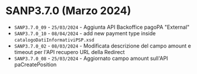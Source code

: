 # SANP3.7.0 (Marzo 2024)
- `SANP3.7.0_09` - `25/03/2024` - Aggiunta API Backoffice pagoPA "External"
- `SANP3.7.0_10` - `08/04/2024` - add new payment type inside `catalogoDatiInformativiPSP.xsd`
- `SANP3.7.0_02` - `08/03/2024` - Modificata descrizione del campo amount e timeout per l'API recupero URL della Redirect
- `SANP3.7.0_08` - `25/03/2024` - Aggiornato campo amount sull'API paCreatePosition
